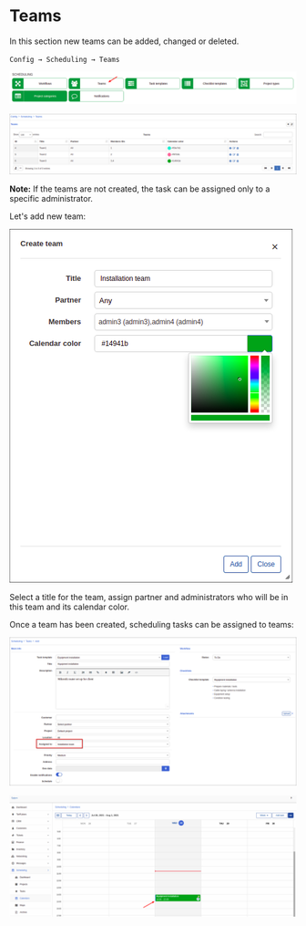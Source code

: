 Teams
=============
In this section new teams can be added, changed or deleted.

`Config → Scheduling → Teams`

![icon](teams.png)

![list](list.png)

**Note:** If the teams are not created, the task can be assigned only to a specific administrator.

Let's add new team:

![add](add_team.png)

Select a title for the team, assign partner and administrators who will be in this team and its calendar color.

Once a team has been created, scheduling tasks can be assigned to teams:

![icon](assign_to_team.png)

![event_in_calendar](event_in_calendar.png)
